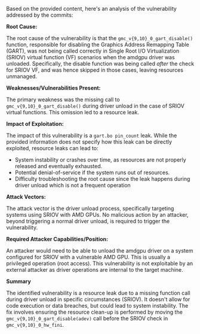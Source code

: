 Based on the provided content, here's an analysis of the vulnerability addressed by the commits:

**Root Cause:**

The root cause of the vulnerability is that the `gmc_v{9,10}_0_gart_disable()` function, responsible for disabling the Graphics Address Remapping Table (GART), was not being called correctly in Single Root I/O Virtualization (SRIOV) virtual function (VF) scenarios when the amdgpu driver was unloaded. Specifically, the disable function was being called *after* the check for SRIOV VF, and was hence skipped in those cases, leaving resources unmanaged.

**Weaknesses/Vulnerabilities Present:**

The primary weakness was the missing call to `gmc_v{9,10}_0_gart_disable()` during driver unload in the case of SRIOV virtual functions. This omission led to a resource leak.

**Impact of Exploitation:**

The impact of this vulnerability is a `gart.bo pin_count` leak. While the provided information does not specify how this leak can be directly exploited, resource leaks can lead to:
   - System instability or crashes over time, as resources are not properly released and eventually exhausted.
   - Potential denial-of-service if the system runs out of resources.
   - Difficulty troubleshooting the root cause since the leak happens during driver unload which is not a frequent operation

**Attack Vectors:**

The attack vector is the driver unload process, specifically targeting systems using SRIOV with AMD GPUs. No malicious action by an attacker, beyond triggering a normal driver unload, is required to trigger the vulnerability.

**Required Attacker Capabilities/Position:**

An attacker would need to be able to unload the amdgpu driver on a system configured for SRIOV with a vulnerable AMD GPU. This is usually a privileged operation (root access).
This vulnerability is not exploitable by an external attacker as driver operations are internal to the target machine.

**Summary**

The identified vulnerability is a resource leak due to a missing function call during driver unload in specific circumstances (SRIOV).  It doesn't allow for code execution or data breaches, but could lead to system instability. The fix involves ensuring the resource clean-up is performed by moving the `gmc_v{9,10}_0_gart_disable(adev)` call before the SRIOV check in `gmc_v{9,10}_0_hw_fini`.
